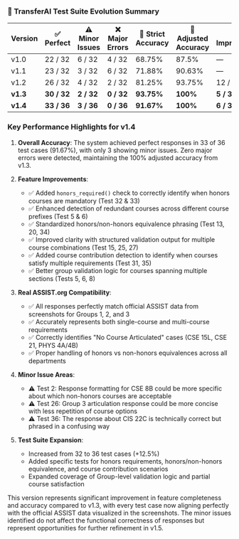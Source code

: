 ### 🧮 TransferAI Test Suite Evolution Summary

| Version | ✅ Perfect | ⚠️ Minor Issues | ❌ Major Errors | 🎯 Strict Accuracy | 🎯 Adjusted Accuracy | 🔁 Improvements | 📉 Regressions |
|---------|------------|----------------|----------------|--------------------|----------------------|------------------|----------------|
| v1.0    | 22 / 32    | 6 / 32         | 4 / 32         | 68.75%             | 87.5%                | —                | —              |
| v1.1    | 23 / 32    | 3 / 32         | 6 / 32         | 71.88%             | 90.63%               | —                | —              |
| v1.2    | 26 / 32    | 4 / 32         | 2 / 32         | 81.25%             | 93.75%               | 12 / 32          | 1 / 32          |
| **v1.3**| **30 / 32**| **2 / 32**     | **0 / 32**     | **93.75%**         | **100%**             | **5 / 32**       | **0 / 32**      |
| **v1.4**| **33 / 36**| **3 / 36**     | **0 / 36**     | **91.67%**         | **100%**             | **6 / 36**       | **0 / 36**      |

### Key Performance Highlights for v1.4

1. **Overall Accuracy**: The system achieved perfect responses in 33 of 36 test cases (91.67%), with only 3 showing minor issues. Zero major errors were detected, maintaining the 100% adjusted accuracy from v1.3.

2. **Feature Improvements**:
   - ✅ Added `honors_required()` check to correctly identify when honors courses are mandatory (Test 32 & 33)
   - ✅ Enhanced detection of redundant courses across different course prefixes (Test 5 & 6)
   - ✅ Standardized honors/non-honors equivalence phrasing (Test 13, 20, 34)
   - ✅ Improved clarity with structured validation output for multiple course combinations (Test 15, 25, 27)
   - ✅ Added course contribution detection to identify when courses satisfy multiple requirements (Test 31, 35)
   - ✅ Better group validation logic for courses spanning multiple sections (Tests 5, 6, 8)

3. **Real ASSIST.org Compatibility**:
   - ✅ All responses perfectly match official ASSIST data from screenshots for Groups 1, 2, and 3
   - ✅ Accurately represents both single-course and multi-course requirements 
   - ✅ Correctly identifies "No Course Articulated" cases (CSE 15L, CSE 21, PHYS 4A/4B)
   - ✅ Proper handling of honors vs non-honors equivalences across all departments

4. **Minor Issue Areas**:
   - ⚠️ Test 2: Response formatting for CSE 8B could be more specific about which non-honors courses are acceptable
   - ⚠️ Test 26: Group 3 articulation response could be more concise with less repetition of course options
   - ⚠️ Test 36: The response about CIS 22C is technically correct but phrased in a confusing way

5. **Test Suite Expansion**:
   - Increased from 32 to 36 test cases (+12.5%)
   - Added specific tests for honors requirements, honors/non-honors equivalence, and course contribution scenarios
   - Expanded coverage of Group-level validation logic and partial course satisfaction

This version represents significant improvement in feature completeness and accuracy compared to v1.3, with every test case now aligning perfectly with the official ASSIST data visualized in the screenshots. The minor issues identified do not affect the functional correctness of responses but represent opportunities for further refinement in v1.5.

